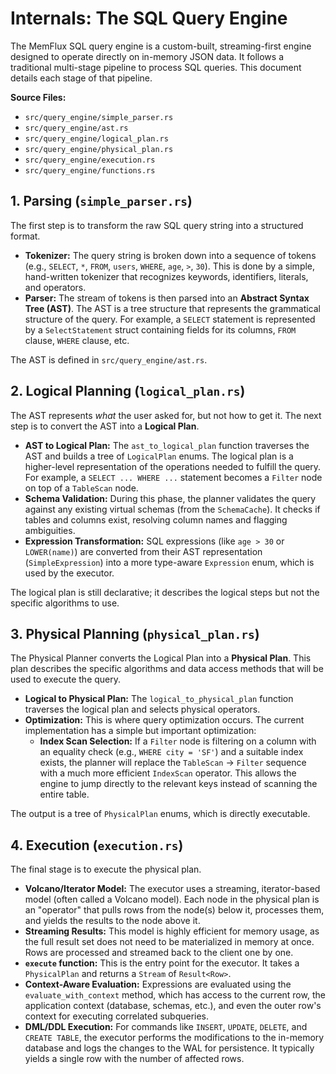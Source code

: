 # Internals: The SQL Query Engine

The MemFlux SQL query engine is a custom-built, streaming-first engine designed to operate directly on in-memory JSON data. It follows a traditional multi-stage pipeline to process SQL queries. This document details each stage of that pipeline.

**Source Files:**
*   `src/query_engine/simple_parser.rs`
*   `src/query_engine/ast.rs`
*   `src/query_engine/logical_plan.rs`
*   `src/query_engine/physical_plan.rs`
*   `src/query_engine/execution.rs`
*   `src/query_engine/functions.rs`

## 1. Parsing (`simple_parser.rs`)

The first step is to transform the raw SQL query string into a structured format.

*   **Tokenizer:** The query string is broken down into a sequence of tokens (e.g., `SELECT`, `*`, `FROM`, `users`, `WHERE`, `age`, `>`, `30`). This is done by a simple, hand-written tokenizer that recognizes keywords, identifiers, literals, and operators.
*   **Parser:** The stream of tokens is then parsed into an **Abstract Syntax Tree (AST)**. The AST is a tree structure that represents the grammatical structure of the query. For example, a `SELECT` statement is represented by a `SelectStatement` struct containing fields for its columns, `FROM` clause, `WHERE` clause, etc.

The AST is defined in `src/query_engine/ast.rs`.

## 2. Logical Planning (`logical_plan.rs`)

The AST represents *what* the user asked for, but not how to get it. The next step is to convert the AST into a **Logical Plan**.

*   **AST to Logical Plan:** The `ast_to_logical_plan` function traverses the AST and builds a tree of `LogicalPlan` enums. The logical plan is a higher-level representation of the operations needed to fulfill the query. For example, a `SELECT ... WHERE ...` statement becomes a `Filter` node on top of a `TableScan` node.
*   **Schema Validation:** During this phase, the planner validates the query against any existing virtual schemas (from the `SchemaCache`). It checks if tables and columns exist, resolving column names and flagging ambiguities.
*   **Expression Transformation:** SQL expressions (like `age > 30` or `LOWER(name)`) are converted from their AST representation (`SimpleExpression`) into a more type-aware `Expression` enum, which is used by the executor.

The logical plan is still declarative; it describes the logical steps but not the specific algorithms to use.

## 3. Physical Planning (`physical_plan.rs`)

The Physical Planner converts the Logical Plan into a **Physical Plan**. This plan describes the specific algorithms and data access methods that will be used to execute the query.

*   **Logical to Physical Plan:** The `logical_to_physical_plan` function traverses the logical plan and selects physical operators.
*   **Optimization:** This is where query optimization occurs. The current implementation has a simple but important optimization:
    *   **Index Scan Selection:** If a `Filter` node is filtering on a column with an equality check (e.g., `WHERE city = 'SF'`) and a suitable index exists, the planner will replace the `TableScan` -> `Filter` sequence with a much more efficient `IndexScan` operator. This allows the engine to jump directly to the relevant keys instead of scanning the entire table.

The output is a tree of `PhysicalPlan` enums, which is directly executable.

## 4. Execution (`execution.rs`)

The final stage is to execute the physical plan.

*   **Volcano/Iterator Model:** The executor uses a streaming, iterator-based model (often called a Volcano model). Each node in the physical plan is an "operator" that pulls rows from the node(s) below it, processes them, and yields the results to the node above it.
*   **Streaming Results:** This model is highly efficient for memory usage, as the full result set does not need to be materialized in memory at once. Rows are processed and streamed back to the client one by one.
*   **`execute` function:** This is the entry point for the executor. It takes a `PhysicalPlan` and returns a `Stream` of `Result<Row>`.
*   **Context-Aware Evaluation:** Expressions are evaluated using the `evaluate_with_context` method, which has access to the current row, the application context (database, schemas, etc.), and even the outer row's context for executing correlated subqueries.
*   **DML/DDL Execution:** For commands like `INSERT`, `UPDATE`, `DELETE`, and `CREATE TABLE`, the executor performs the modifications to the in-memory database and logs the changes to the WAL for persistence. It typically yields a single row with the number of affected rows.
